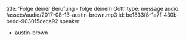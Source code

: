 title: 'Folge deiner Berufung - folge deinem Gott'
type: message
audio: /assets/audio/2017-08-13-austin-brown.mp3
id: be1833f8-1a7f-430b-bedd-903015deca92
speaker:
  - austin-brown
